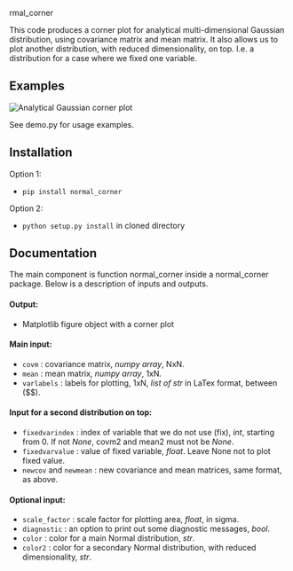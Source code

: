 
rmal_corner

This code produces a corner plot for analytical multi-dimensional Gaussian distribution, using covariance matrix and mean matrix. It also allows us to plot another distribution, with reduced dimensionality, on top. I.e. a distribution for a case where we fixed one variable.

## Examples

![Analytical Gaussian corner plot](https://github.com/bvgoncharov/normal_corner/blob/master/example_1.png "Analytical Gaussian corner plot")

See demo.py for usage examples.

## Installation

Option 1:
 - `pip install normal_corner`

Option 2:
 - `python setup.py install` in cloned directory

## Documentation

The main component is function normal\_corner inside a normal\_corner package.
Below is a description of inputs and outputs.

#### Output:
 - Matplotlib figure object with a corner plot

#### Main input:
 - `covm` : covariance matrix, _numpy array_, NxN.
 - `mean` : mean matrix, _numpy array_, 1xN.
 - `varlabels` : labels for plotting, 1xN, _list of str_ in LaTex format, between ($$).

#### Input for a second distribution on top:
 - `fixedvarindex` : index of variable that we do not use (fix), _int_, starting from 0. If not _None_, covm2 and mean2 must not be _None_.
 - `fixedvarvalue` : value of fixed variable, _float_. Leave None not to plot fixed value.
 - `newcov` and `newmean` : new covariance and mean matrices, same format, as above.

#### Optional input:
 - `scale_factor` : scale factor for plotting area, _float_, in sigma.
 - `diagnostic` : an option to print out some diagnostic messages, _bool_.
 - `color` : color for a main Normal distribution, _str_.
 - `color2` : color for a secondary Normal distribution, with reduced dimensionality, _str_.

